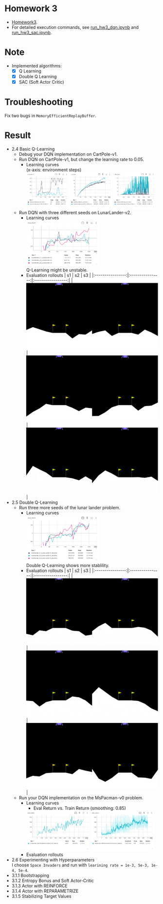 # Homework 3
* [Homework3].
* For detailed execution commands, see [run_hw3_dqn.ipynb] and [run_hw3_sac.ipynb].

# Note
* Implemented algorithms:
  * [x] Q Learning
  * [x] Double Q Learning
  * [x] SAC (Soft Actor Critic)

# Troubleshooting
Fix two bugs in `MemoryEfficientReplayBuffer`.

# Result
* 2.4 Basic Q-Learning
  * Debug your DQN implementation on CartPole-v1.
  * Run DQN on CartPole-v1, but change the learning rate to 0.05.
    * Learning curves  
      (x-axis: environment steps)
      <div>
       <img src="results/dqn_cartpole eval.png" width="32%" />
       <img src="results/dqn_cartpole qvalue.png" width="32%" />
       <img src="results/dqn_cartpole critic loss.png" width="32%" />
      </div>
  * Run DQN with three different seeds on LunarLander-v2.
    * Learning curves
      <div>
       <img src="results/dqn_lunarlander.png" width="55%" />
      </div>
      Q-Learning might be unstable.
    * Evaluation rollouts
      | s1               | s2               | s3                |
      |:----------------:|:----------------:|:-----------------:|
      |![lunarlander_s1] |![lunarlander_s2] |![lunarlander_s3]  |
* 2.5 Double Q-Learning
  * Run three more seeds of the lunar lander problem.
    * Learning curves
      <div>
       <img src="results/dqn_lunarlander_doubleq.png" width="55%" />
      </div>
      Double Q-Learning shows more stablility.
    * Evaluation rollouts
      | s1               | s2               | s3                |
      |:----------------:|:----------------:|:-----------------:|
      |![doubleq_lunarlander_s1] |![doubleq_lunarlander_s2] |![doubleq_lunarlander_s3]  |
  * Run your DQN implementation on the MsPacman-v0 problem.
    * Learning curves
      * Eval Return vs. Train Return (smoothing: 0.85)
      <div>
       <img src="results/dqn_mspacman eval return.png" width="48%" />
       <img src="results/dqn_mspacman train return.png" width="48%" />
      </div>
    * Evaluation rollouts
* 2.6 Experimenting with Hyperparameters  
  I choose `Space Invaders` and run with `learining rate = 1e-3, 5e-3, 1e-4, 5e-4`.
* 3.1.1 Bootstrapping
* 3.1.2 Entropy Bonus and Soft Actor-Critic
* 3.1.3 Actor with REINFORCE
* 3.1.4 Actor with REPARAMETRIZE
* 3.1.5 Stabilizing Target Values




[Homework3]: https://rail.eecs.berkeley.edu/deeprlcourse/deeprlcourse/static/homeworks/hw3.pdf
[run_hw3_dqn.ipynb]: run_hw3_dqn.ipynb
[run_hw3_sac.ipynb]: run_hw3_sac.ipynb
[lunarlander_s1]: results/dqn_lunarlander_s1.gif
[lunarlander_s2]: results/dqn_lunarlander_s2.gif
[lunarlander_s3]: results/dqn_lunarlander_s3.gif
[doubleq_lunarlander_s1]: results/doubleq_lunarlander_s1.gif
[doubleq_lunarlander_s2]: results/doubleq_lunarlander_s2.gif
[doubleq_lunarlander_s3]: results/doubleq_lunarlander_s3.gif
